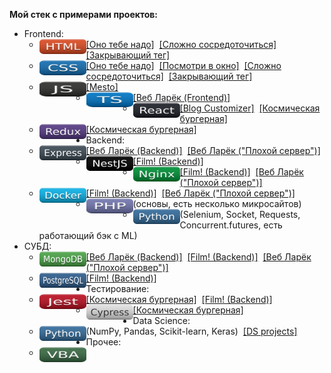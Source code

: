 **Мой стек с примерами проектов:**
* Frontend:
  * <a href="#"><img src="badges/html.svg" width=75 style="height: 24px;" align=left></a>
[[Оно тебе надо]](https://github.com/Gittenhuben/ono-tebe-nado)&nbsp;
[[Сложно сосредоточиться]](https://github.com/Gittenhuben/slozhno-sosredotochitsya)&nbsp;
[[Закрывающий тег]](https://github.com/Gittenhuben/zakrivayuschiy-teg-f)
  * <a href="#"><img src="badges/css.svg" width=75 style="height: 24px;" align=left></a>
[[Оно тебе надо]](https://github.com/Gittenhuben/ono-tebe-nado)&nbsp;
[[Посмотри в окно]](https://github.com/Gittenhuben/posmotri_v_okno)&nbsp;
[[Сложно сосредоточиться]](https://github.com/Gittenhuben/slozhno-sosredotochitsya)&nbsp;
[[Закрывающий тег]](https://github.com/Gittenhuben/zakrivayuschiy-teg-f)
  * <a href="#"><img src="badges/js.svg" width=75 style="height: 24px;" align=left></a>
[[Mesto]](https://github.com/Gittenhuben/mesto-project-ff)
  * <a href="#"><img src="badges/ts.svg" width=75 style="height: 24px;" align=left></a>
[[Веб Ларёк (Frontend)]](https://github.com/Gittenhuben/web-larek-frontend)
  * <a href="#"><img src="badges/react.svg" width=75 style="height: 24px;" align=left></a>
[[Blog Customizer]](https://github.com/Gittenhuben/blog-customizer)&nbsp;
[[Космическая бургерная]](https://github.com/Gittenhuben/stellar-burgers)
  * <a href="#"><img src="badges/redux.svg" width=75 style="height: 24px;" align=left></a>
[[Космическая бургерная]](https://github.com/Gittenhuben/stellar-burgers)
* Backend:
  * <a href="#"><img src="badges/express.svg" width=75 style="height: 24px;" align=left></a>
[[Веб Ларёк (Backend)]](https://github.com/Gittenhuben/web-larek-express)&nbsp;
[[Веб Ларёк ("Плохой сервер")]](https://github.com/Gittenhuben/bad-server)
  * <a href="#"><img src="badges/nestjs.svg" width=75 style="height: 24px;" align=left></a>
[[Film! (Backend)]](https://github.com/Gittenhuben/film-react-nest)
  * <a href="#"><img src="badges/nginx.svg" width=75 style="height: 24px;" align=left></a>
[[Film! (Backend)]](https://github.com/Gittenhuben/film-react-nest)&nbsp;
[[Веб Ларёк ("Плохой сервер")]](https://github.com/Gittenhuben/bad-server)
  * <a href="#"><img src="badges/docker.svg" width=75 style="height: 24px;" align=left></a>
[[Film! (Backend)]](https://github.com/Gittenhuben/film-react-nest)&nbsp;
[[Веб Ларёк ("Плохой сервер")]](https://github.com/Gittenhuben/bad-server)
  * <a href="#"><img src="badges/php.svg" width=75 style="height: 24px;" align=left></a>
(основы, есть несколько микросайтов)
  * <a href="#"><img src="badges/python.svg" width=75 style="height: 24px;" align=left></a>
(Selenium, Socket, Requests, Concurrent.futures, есть работающий бэк с ML)
* СУБД:
  * <a href="#"><img src="badges/mongodb.svg" width=75 style="height: 24px;" align=left></a>
[[Веб Ларёк (Backend)]](https://github.com/Gittenhuben/web-larek-express)&nbsp;
[[Film! (Backend)]](https://github.com/Gittenhuben/film-react-nest)&nbsp;
[[Веб Ларёк ("Плохой сервер")]](https://github.com/Gittenhuben/bad-server)
  * <a href="#"><img src="badges/postgresql.svg" width=75 style="height: 24px;" align=left></a>
[[Film! (Backend)]](https://github.com/Gittenhuben/film-react-nest)
* Тестирование:
  * <a href="#"><img src="badges/jest.svg" width=75 style="height: 24px;" align=left></a>
[[Космическая бургерная]](https://github.com/Gittenhuben/stellar-burgers)&nbsp;
[[Film! (Backend)]](https://github.com/Gittenhuben/film-react-nest)
  * <a href="#"><img src="badges/cypress.svg" width=75 style="height: 24px;" align=left></a>
[[Космическая бургерная]](https://github.com/Gittenhuben/stellar-burgers)
* Data Science:
  * <a href="#"><img src="badges/python.svg" width=75 style="height: 24px;" align=left></a>
(NumPy, Pandas, Scikit-learn, Keras)&nbsp;
[[DS projects]](https://github.com/Gittenhuben/DS)
* Прочее:
  * <a href="#"><img src="badges/vba.svg" width=75 style="height: 24px;" align=left></a>
